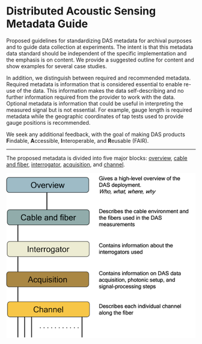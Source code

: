 # Distributed Acoustic Sensing Metadata Guide

Proposed guidelines for standardizing DAS metadata for archival purposes and to guide data collection at experiments. The intent is that this metadata data standard should be independent of the specific implementation and the emphasis is on content. We provide a suggested outline for content and show examples for several case studies.

In addition, we distinguish between required and recommended metadata.  Required metadata is information that is considered essential to enable re-use of the data. This information makes the data self-describing and no further information required from the provider to work with the data. Optional metadata is information that could be useful in interpreting the measured signal but is not essential. For example, gauge length is required metadata while the geographic coordinates of tap tests used to provide gauge positions is recommended.

We seek any additional feedback, with the goal of making DAS products **F**indable, **A**ccessible, **I**nteroperable, and **R**eusable (FAIR).

---

The proposed metadata is divided into five major blocks: [overview](term_overview.md), [cable and fiber](term_cable_and_fiber.md), [interrogator](term_interrogator.md), [acquisition](term_acquisition.md), and [channel](term_channel.md).

![DAS metadata structure](../figures/fig_overview_metadata.png)
